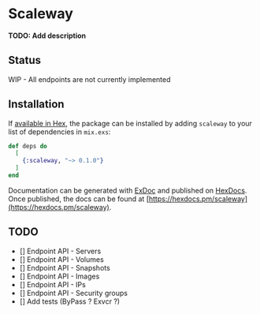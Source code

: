 # Scaleway

**TODO: Add description**

## Status

WIP - All endpoints are not currently implemented
## Installation

If [available in Hex](https://hex.pm/docs/publish), the package can be installed
by adding `scaleway` to your list of dependencies in `mix.exs`:

```elixir
def deps do
  [
    {:scaleway, "~> 0.1.0"}
  ]
end
```

Documentation can be generated with [ExDoc](https://github.com/elixir-lang/ex_doc)
and published on [HexDocs](https://hexdocs.pm). Once published, the docs can
be found at [https://hexdocs.pm/scaleway](https://hexdocs.pm/scaleway).

## TODO
- [] Endpoint API - Servers
- [] Endpoint API - Volumes
- [] Endpoint API - Snapshots
- [] Endpoint API - Images
- [] Endpoint API - IPs
- [] Endpoint API - Security groups
- [] Add tests (ByPass ? Exvcr ?)
